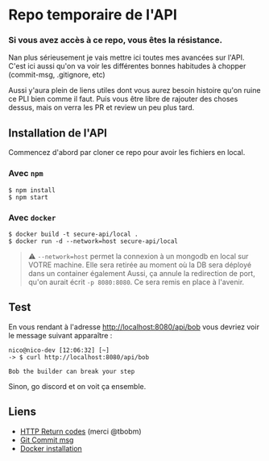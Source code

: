 # Repo temporaire de l'API

### Si vous avez accès à ce repo, vous êtes la résistance.

Nan plus sérieusement je vais mettre ici toutes mes avancées sur l'API. C'est ici aussi qu'on va voir les différentes bonnes habitudes à chopper (commit-msg, .gitignore, etc)

Aussi y'aura plein de liens utiles dont vous aurez besoin histoire qu'on ruine ce PLI bien comme il faut. Puis vous être libre de rajouter des choses dessus, mais on verra les PR et review un peu plus tard.

## Installation de l'API

Commencez d'abord par cloner ce repo pour avoir les fichiers en local.

### Avec `npm`

```console
$ npm install
$ npm start
```

### Avec `docker`

```console
$ docker build -t secure-api/local .
$ docker run -d --network=host secure-api/local
```
> :warning: `--network=host` permet la connexion à un mongodb en local sur VOTRE machine. Elle sera retirée au moment où la DB sera déployé dans un container également
> Aussi, ça annule la redirection de port, qu'on aurait écrit `-p 8080:8080`. Ce sera remis en place à l'avenir.

## Test

En vous rendant à l'adresse <http://localhost:8080/api/bob> vous devriez voir le message suivant apparaître :
```console
nico@nico-dev [12:06:32] [~]
-> $ curl http://localhost:8080/api/bob

Bob the builder can break your step
```

Sinon, go discord et on voit ça ensemble.

## Liens

- [HTTP Return codes](https://github.com/for-GET/http-decision-diagram) (merci @tbobm)
- [Git Commit msg](https://karma-runner.github.io/0.10/dev/git-commit-msg.html)
- [Docker installation](https://docs.docker.com/get-docker/)

